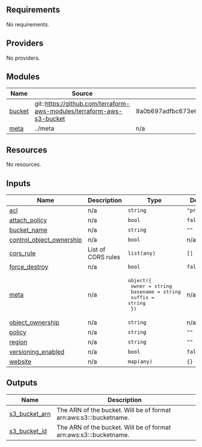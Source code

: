<!-- BEGIN_TF_DOCS -->
## Requirements

No requirements.

## Providers

No providers.

## Modules

| Name | Source | Version |
|------|--------|---------|
| <a name="module_bucket"></a> [bucket](#module\_bucket) | git::https://github.com/terraform-aws-modules/terraform-aws-s3-bucket | 8a0b697adfbc673e6135c70246cff7f8052ad95a |
| <a name="module_meta"></a> [meta](#module\_meta) | ../meta | n/a |

## Resources

No resources.

## Inputs

| Name | Description | Type | Default | Required |
|------|-------------|------|---------|:--------:|
| <a name="input_acl"></a> [acl](#input\_acl) | n/a | `string` | `"private"` | no |
| <a name="input_attach_policy"></a> [attach\_policy](#input\_attach\_policy) | n/a | `bool` | `false` | no |
| <a name="input_bucket_name"></a> [bucket\_name](#input\_bucket\_name) | n/a | `string` | `""` | no |
| <a name="input_control_object_ownership"></a> [control\_object\_ownership](#input\_control\_object\_ownership) | n/a | `bool` | n/a | yes |
| <a name="input_cors_rule"></a> [cors\_rule](#input\_cors\_rule) | List of CORS rules | `list(any)` | `[]` | no |
| <a name="input_force_destroy"></a> [force\_destroy](#input\_force\_destroy) | n/a | `bool` | `false` | no |
| <a name="input_meta"></a> [meta](#input\_meta) | n/a | <pre>object({<br>    owner    = string<br>    basename = string<br>    suffix   = string<br>  })</pre> | n/a | yes |
| <a name="input_object_ownership"></a> [object\_ownership](#input\_object\_ownership) | n/a | `string` | n/a | yes |
| <a name="input_policy"></a> [policy](#input\_policy) | n/a | `string` | `""` | no |
| <a name="input_region"></a> [region](#input\_region) | n/a | `string` | `""` | no |
| <a name="input_versioning_enabled"></a> [versioning\_enabled](#input\_versioning\_enabled) | n/a | `bool` | `false` | no |
| <a name="input_website"></a> [website](#input\_website) | n/a | `map(any)` | `{}` | no |

## Outputs

| Name | Description |
|------|-------------|
| <a name="output_s3_bucket_arn"></a> [s3\_bucket\_arn](#output\_s3\_bucket\_arn) | The ARN of the bucket. Will be of format arn:aws:s3:::bucketname. |
| <a name="output_s3_bucket_id"></a> [s3\_bucket\_id](#output\_s3\_bucket\_id) | The ARN of the bucket. Will be of format arn:aws:s3:::bucketname. |
<!-- END_TF_DOCS -->